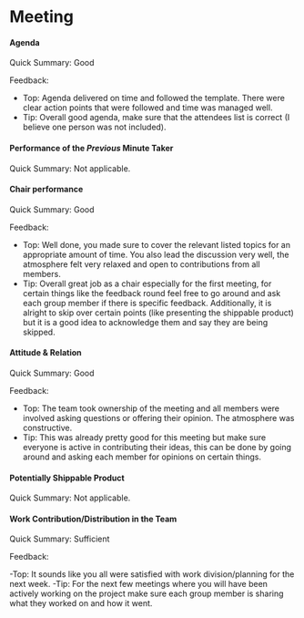 # Meeting


#### Agenda 

Quick Summary: Good

Feedback:

- Top: Agenda delivered on time and followed the template. There were clear action points that were followed and time was managed well.
- Tip: Overall good agenda, make sure that the attendees list is correct (I believe one person was not included).


#### Performance of the *Previous* Minute Taker

Quick Summary: Not applicable.



#### Chair performance

Quick Summary: Good

Feedback: 

- Top: Well done, you made sure to cover the relevant listed topics for an appropriate amount of time. You also lead the discussion very well, the atmosphere felt very relaxed and open to contributions from all members.
- Tip: Overall great job as a chair especially for the first meeting, for certain things like the feedback round feel free to go around and ask each group member if there is specific feedback. Additionally, it is alright to skip over certain points (like presenting the shippable product) but it is a good idea to acknowledge them and say they are being skipped. 


#### Attitude & Relation

Quick Summary: Good

Feedback: 

- Top: The team took ownership of the meeting and all members were involved asking questions or offering their opinion. The atmosphere was constructive. 
- Tip: This was already pretty good for this meeting but make sure everyone is active in contributing their ideas, this can be done by going around and asking each member for opinions on certain things.


#### Potentially Shippable Product


Quick Summary: Not applicable.



#### Work Contribution/Distribution in the Team



Quick Summary: Sufficient

Feedback: 

-Top: It sounds like you all were satisfied with work division/planning for the next week.
-Tip: For the next few meetings where you will have been actively working on the project make sure each group member is sharing what they worked on and how it went.


